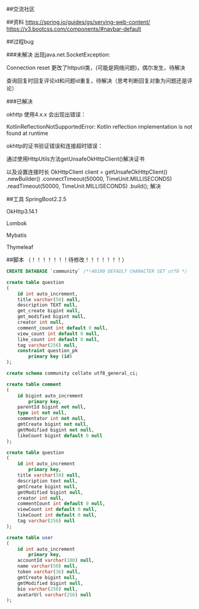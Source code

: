 ##交流社区

##资料
https://spring.io/guides/gs/serving-web-content/
https://v3.bootcss.com/components/#navbar-default

##过程bug

###未解决
出现java.net.SocketException: 

Connection reset 更改了httputil类，(可能是网络问题)，偶尔发生，待解决

查询回复时回复评论id和问题id重复，待解决（思考判断回复对象为问题还是评论）

###已解决

okhttp 使用4.x.x 会出现出错误：

KotlinReflectionNotSupportedError: 
Kotlin reflection implementation is not found at runtime

okhttp的证书验证错误和连接超时错误：

通过使用HttpUtils方法getUnsafeOkHttpClient()解决证书

以及设置连接时长
OkHttpClient client = getUnsafeOkHttpClient()
.newBuilder()
.connectTimeout(50000, TimeUnit.MILLISECONDS)
.readTimeout(50000, TimeUnit.MILLISECONDS)
.build();
解决



##工具
SpringBoot2.2.5

OkHttp3.14.1

Lombok

Mybatis

Thymeleaf


##脚本
（！！！！！！！待修改！！！！！！！）
```sql
CREATE DATABASE `community` /*!40100 DEFAULT CHARACTER SET utf8 */

create table question
(
	id int auto_increment,
	title varchar(50) null,
	description TEXT null,
	gmt_create bigint null,
	gmt_modified bigint null,
	creator int null,
	comment_count int default 0 null,
	view_count int default 0 null,
	like_count int default 0 null,
	tag varchar(256) null,
	constraint question_pk
		primary key (id)
);

create schema community collate utf8_general_ci;

create table comment
(
	id bigint auto_increment
		primary key,
	parentId bigint not null,
	type int not null,
	commentator int not null,
	gmtCreate bigint not null,
	gmtModified bigint not null,
	likeCount bigint default 0 null
);

create table question
(
	id int auto_increment
		primary key,
	title varchar(50) null,
	description text null,
	gmtCreate bigint null,
	gmtModified bigint null,
	creator int null,
	commentCount int default 0 null,
	viewCount int default 0 null,
	likeCount int default 0 null,
	tag varchar(256) null
);

create table user
(
	id int auto_increment
		primary key,
	accountId varchar(100) null,
	name varchar(50) null,
	token varchar(36) null,
	gmtCreate bigint null,
	gmtModified bigint null,
	bio varchar(256) null,
	avatarUrl varchar(256) null
);




```